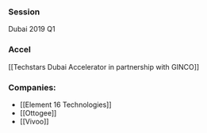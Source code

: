 
### Session
Dubai 2019 Q1

### Accel
[[Techstars Dubai Accelerator in partnership with GINCO]]

### Companies:
- [[Element 16 Technologies]]
- [[Ottogee]]
- [[Vivoo]]


